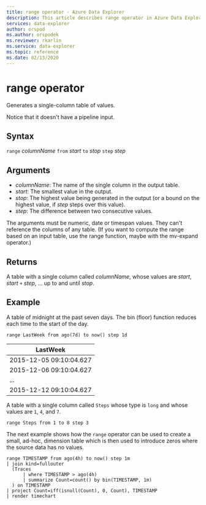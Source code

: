 ```yaml
---
title: range operator - Azure Data Explorer
description: This article describes range operator in Azure Data Explorer.
services: data-explorer
author: orspod
ms.author: orspodek
ms.reviewer: rkarlin
ms.service: data-explorer
ms.topic: reference
ms.date: 02/13/2020
---
```

# range operator

Generates a single-column table of values.

Notice that it doesn't have a pipeline input. 

## Syntax

`range` *columnName* `from` *start* `to` *stop* `step` *step*

## Arguments

* *columnName*: The name of the single column in the output table.
* *start*: The smallest value in the output.
* *stop*: The highest value being generated in the output (or a bound
on the highest value, if *step* steps over this value).
* *step*: The difference between two consecutive values. 

The arguments must be numeric, date or timespan values. They can't reference the columns of any table. (If you want to compute the range based on an input table, use the range function, maybe with the mv-expand operator.) 

## Returns

A table with a single column called *columnName*,
whose values are *start*, *start* `+` *step*, ... up to and until *stop*.

## Example  

A table of midnight at the past seven days. The bin (floor) function reduces each time to the start of the day.

<!-- csl: https://help.kusto.windows.net/Samples -->
```kusto
range LastWeek from ago(7d) to now() step 1d
```

|LastWeek|
|---|
|2015-12-05 09:10:04.627|
|2015-12-06 09:10:04.627|
|...|
|2015-12-12 09:10:04.627|


A table with a single column called `Steps`
whose type is `long` and whose values are `1`, `4`, and `7`.

<!-- csl: https://help.kusto.windows.net/Samples -->
```kusto
range Steps from 1 to 8 step 3
```

The next example shows how the `range` operator can be used to create
a small, ad-hoc, dimension table which is then used to introduce zeros where the source data has no values.

```kusto
range TIMESTAMP from ago(4h) to now() step 1m
| join kind=fullouter
  (Traces
      | where TIMESTAMP > ago(4h)
      | summarize Count=count() by bin(TIMESTAMP, 1m)
  ) on TIMESTAMP
| project Count=iff(isnull(Count), 0, Count), TIMESTAMP
| render timechart  
```
